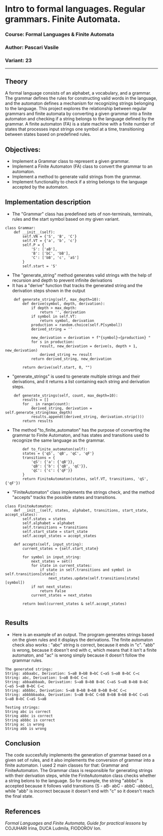 
# Intro to formal languages. Regular grammars. Finite Automata.

### Course: Formal Languages & Finite Automata
### Author: Pascari Vasile
### Variant: 23

----

## Theory
A formal language consists of an alphabet, a vocabulary, and a grammar.
The grammar defines the rules for constructing valid words in the language, and the automaton defines a mechanism for recognizing strings belonging to the language.
This project explores the relationship between regular grammars and finite automata by converting a given grammar into a finite automaton and checking if a string belongs to the language defined by the grammar.
A finite automaton (FA) is a state machine with a finite number of states that processes input strings one symbol at a time, transitioning between states based on predefined rules.


## Objectives:

* Implement a Grammar class to represent a given grammar.
* Implement a Finite Automaton (FA) class to convert the grammar to an automaton.
* Implement a method to generate valid strings from the grammar.
* Implement functionality to check if a string belongs to the language accepted by the automaton.


## Implementation description

* The "Grammar" class has predefined sets of non-terminals, terminals, rules and the start symbol based on my given variant.

```
class Grammar:
    def __init__(self):
        self.VN = {'S', 'B', 'C'}
        self.VT = {'a', 'b', 'c'}
        self.P = {
            'S': ['aB'],
            'B': ['bC', 'bB'],
            'C': ['bB', 'c', 'aS']
        }
        self.start = 'S'
```

* The "generate_string" method generates valid strings with the help of recursion and depth to prevent infinite derivations
* It has a "derive" function that tracks the generated string and the derivation steps shown in the output

```
    def generate_string(self, max_depth=10):
        def derive(symbol, depth, derivation):
            if depth > max_depth:
                return '', derivation
            if symbol in self.VT:
                return symbol, derivation
            production = random.choice(self.P[symbol])
            derived_string = ''

            new_derivation = derivation + f"{symbol}→{production} "
            for s in production:
                result, new_derivation = derive(s, depth + 1, new_derivation)
                derived_string += result
            return derived_string, new_derivation

        return derive(self.start, 0, "")
```

* "generate_strings" is used to generate multiple strings and their derivations, and it returns a list containing each string and derivation steps.

```
    def generate_strings(self, count, max_depth=10):
        results = []
        for _ in range(count):
            derived_string, derivation = self.generate_string(max_depth)
            results.append((derived_string, derivation.strip()))
        return results
```

* The method "to_finite_automaton" has the purpose of converting the grammar to Finite Automaton, and has states and transitions used to recognize the same language as the grammar.

```
        def to_finite_automaton(self):
        states = {'qS', 'qB', 'qC', 'qF'}
        transitions = {
            'qS': {'a': {'qB'}},
            'qB': {'b': {'qB', 'qC'}},
            'qC': {'c': {'qF'}}
        }
        return FiniteAutomaton(states, self.VT, transitions, 'qS', {'qF'})
```

* "FiniteAutomaton" class implements the strings check, and the method "accepts" tracks the possible states and transitions.

```
class FiniteAutomaton:
    def __init__(self, states, alphabet, transitions, start_state, accept_states):
        self.states = states
        self.alphabet = alphabet
        self.transitions = transitions
        self.start_state = start_state
        self.accept_states = accept_states

    def accepts(self, input_string):
        current_states = {self.start_state}

        for symbol in input_string:
            next_states = set()
            for state in current_states:
                if state in self.transitions and symbol in self.transitions[state]:
                    next_states.update(self.transitions[state][symbol])
            if not next_states:
                return False
            current_states = next_states

        return bool(current_states & self.accept_states)
        
```        
## Results
* Here is an example of an output. The program generates strings based on the given rules and it displays the derivations. The finite automaton check also works : "abc" string is correct, because it ends in "c". "abb" is wrong, because it doesn't end with c, which means that it isn't a finite automaton, and "ac" is wrong simply because it doesn't follow the grammar rules.
```
The generated strings:
String: abbaabc, Derivation: S→aB B→bB B→bC C→aS S→aB B→bC C→c
String: abc, Derivation: S→aB B→bC C→c
String: abbaabbaab, Derivation: S→aB B→bB B→bC C→aS S→aB B→bB B→bC C→aS S→aB B→bC C→c
String: abbbbc, Derivation: S→aB B→bB B→bB B→bB B→bC C→c
String: abbbbbaaba, Derivation: S→aB B→bC C→bB B→bB B→bB B→bC C→aS S→aB B→bC C→aS S→aB
 
Testing strings:
String abc is correct 
String abbc is correct 
String abbbc is correct 
String ac is wrong 
String abb is wrong 
```
## Conclusion

The code succesfully implements the generation of grammar based on a given set of rules, and it also implements the conversion of grammar into a finite automaton.
I used 2 main classes for that: Grammar and FiniteAutomaton. The Grammar class is responsible for generating strings with their derivation steps, while the FiniteAutomaton class checks whether a string belons to the language.
So for example, the string "abbbc" is accepted because it follows valid transitions (S - aB- abC - abbC -abbbc), while "abb" is incorrect because it doesn't end with "c" so it doesn't reach the final state.

## References

_Formal Languages and Finite Automata, Guide for practical lessons_ by COJUHARI Irina, DUCA Ludmila, FIODOROV Ion.
